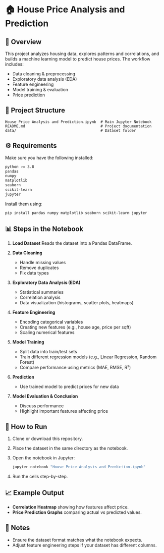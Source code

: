 # 🏠 House Price Analysis and Prediction

## 📌 Overview

This project analyzes housing data, explores patterns and correlations, and builds a machine learning model to predict house prices. The workflow includes:

* Data cleaning & preprocessing
* Exploratory data analysis (EDA)
* Feature engineering
* Model training & evaluation
* Price prediction

## 📂 Project Structure

```
House Price Analysis and Prediction.ipynb  # Main Jupyter Notebook
README.md                                  # Project documentation
data/                                      # Dataset folder
```

## ⚙️ Requirements

Make sure you have the following installed:

```bash
python >= 3.8
pandas
numpy
matplotlib
seaborn
scikit-learn
jupyter
```

Install them using:

```bash
pip install pandas numpy matplotlib seaborn scikit-learn jupyter
```

## 📊 Steps in the Notebook

1. **Load Dataset**
   Reads the dataset into a Pandas DataFrame.

2. **Data Cleaning**

   * Handle missing values
   * Remove duplicates
   * Fix data types

3. **Exploratory Data Analysis (EDA)**

   * Statistical summaries
   * Correlation analysis
   * Data visualization (histograms, scatter plots, heatmaps)

4. **Feature Engineering**

   * Encoding categorical variables
   * Creating new features (e.g., house age, price per sqft)
   * Scaling numerical features

5. **Model Training**

   * Split data into train/test sets
   * Train different regression models (e.g., Linear Regression, Random Forest)
   * Compare performance using metrics (MAE, RMSE, R²)

6. **Prediction**

   * Use trained model to predict prices for new data

7. **Model Evaluation & Conclusion**

   * Discuss performance
   * Highlight important features affecting price

## 🚀 How to Run

1. Clone or download this repository.
2. Place the dataset in the same directory as the notebook.
3. Open the notebook in Jupyter:

   ```bash
   jupyter notebook "House Price Analysis and Prediction.ipynb"
   ```
4. Run the cells step-by-step.

## 📈 Example Output

* **Correlation Heatmap** showing how features affect price.
* **Price Prediction Graphs** comparing actual vs predicted values.

## 📌 Notes

* Ensure the dataset format matches what the notebook expects.
* Adjust feature engineering steps if your dataset has different columns.